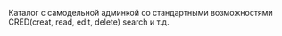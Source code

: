 Каталог с самодельной админкой со стандартными возможностями CRED(creat, read, edit, delete) search и т.д.
